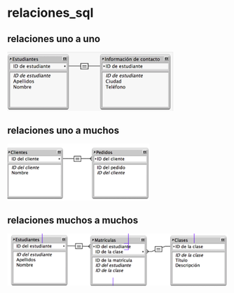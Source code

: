 # relaciones_sql
## relaciones uno a uno
![relaciones uno a uno](/img/unoauno.png)


## relaciones uno a muchos
![relaciones uno a uno](/img/muchos.png)

## relaciones muchos a muchos
![relaciones uno a uno](/img/muchoste.png)

